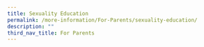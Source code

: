 ```yaml
---
title: Sexuality Education
permalink: /more-information/For-Parents/sexuality-education/
description: ""
third_nav_title: For Parents
---
```

